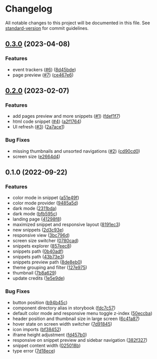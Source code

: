 # Changelog

All notable changes to this project will be documented in this file. See [standard-version](https://github.com/conventional-changelog/standard-version) for commit guidelines.

## [0.3.0](https://github.com/surdarmaputra/tailwind-snippets/compare/v0.2.0...v0.3.0) (2023-04-08)


### Features

* event trackers ([#6](https://github.com/surdarmaputra/tailwind-snippets/issues/6)) ([8d45bde](https://github.com/surdarmaputra/tailwind-snippets/commit/8d45bdefe783e5fc88df918f7e9eb2bc520d11c0))
* page preview ([#7](https://github.com/surdarmaputra/tailwind-snippets/issues/7)) ([ce467e6](https://github.com/surdarmaputra/tailwind-snippets/commit/ce467e60607f9886883946ce47d8c626b649aeb7))

## [0.2.0](https://github.com/surdarmaputra/tailwind-snippets/compare/v0.1.0...v0.2.0) (2023-02-07)


### Features

* add pages preview and more snippets ([#1](https://github.com/surdarmaputra/tailwind-snippets/issues/1)) ([fdef1f7](https://github.com/surdarmaputra/tailwind-snippets/commit/fdef1f7648f708246f78408d8b42e78f07c4fad6))
* html code snippet ([#4](https://github.com/surdarmaputra/tailwind-snippets/issues/4)) ([a2f1764](https://github.com/surdarmaputra/tailwind-snippets/commit/a2f1764a7d9e7b127952743a72fa77fd9d326a92))
* UI refresh ([#3](https://github.com/surdarmaputra/tailwind-snippets/issues/3)) ([2a7ace1](https://github.com/surdarmaputra/tailwind-snippets/commit/2a7ace1e09cac1d2e3d3ca61547b208c9f60687a))


### Bug Fixes

* missing thumbnails and unsorted navigations ([#2](https://github.com/surdarmaputra/tailwind-snippets/issues/2)) ([cd90cd0](https://github.com/surdarmaputra/tailwind-snippets/commit/cd90cd069ed5f7665ff9521e6a06c104f0cd12b5))
* screen size ([e2664d4](https://github.com/surdarmaputra/tailwind-snippets/commit/e2664d4b77fbbac0273f6c7b267a052132f6a37a))

## 0.1.0 (2022-09-22)


### Features

* color mode in snippet ([a51e49f](https://github.com/surdarmaputra/tailwind-snippets/commit/a51e49f4641ce684afade1f48929bbb786abad7a))
* color mode provider ([9485a5d](https://github.com/surdarmaputra/tailwind-snippets/commit/9485a5d3bfbce20abdac52026cbd12c54f050d31))
* dark mode ([2311bda](https://github.com/surdarmaputra/tailwind-snippets/commit/2311bda731ee8c952b8b22d83f32634e68c0b995))
* dark mode ([bfb595c](https://github.com/surdarmaputra/tailwind-snippets/commit/bfb595c212730e92531b82354d4f87ac0a7f0450))
* landing page ([41298f8](https://github.com/surdarmaputra/tailwind-snippets/commit/41298f8b4dcd0464416fc60af8a127d6602a2941))
* maximized snippet and responsive layout ([8191ec3](https://github.com/surdarmaputra/tailwind-snippets/commit/8191ec37f1ba732bf4f75d021b63e9d31d5bed10))
* new snippets ([2d3c93e](https://github.com/surdarmaputra/tailwind-snippets/commit/2d3c93e592f1b254de744b338a1c346cbe3c87a5))
* responsive view ([3bc796d](https://github.com/surdarmaputra/tailwind-snippets/commit/3bc796d312def56fab405ee048d2b105c2a3e075))
* screen size switcher ([0780cad](https://github.com/surdarmaputra/tailwind-snippets/commit/0780cadbd5398e4f261955180248773d5975690f))
* snippets explorer ([857eec8](https://github.com/surdarmaputra/tailwind-snippets/commit/857eec8af211a49eb219516a321b76327ee8a704))
* snippets path ([0b40adf](https://github.com/surdarmaputra/tailwind-snippets/commit/0b40adf07b167bba9a47c8e3410d79fb7d90077a))
* snippets path ([43b73e3](https://github.com/surdarmaputra/tailwind-snippets/commit/43b73e391772b70cf4bb7ecdf826ede64d7e0734))
* snippets preview path ([8de8eb0](https://github.com/surdarmaputra/tailwind-snippets/commit/8de8eb04580dbe2e7fee2493e193650fb85eca06))
* theme grouping and filter ([127e975](https://github.com/surdarmaputra/tailwind-snippets/commit/127e97570e58c9fa19a14db40413783c9bc6ce28))
* thumbnail ([7b8a629](https://github.com/surdarmaputra/tailwind-snippets/commit/7b8a629715b237ac20f5123387a50c9fc3733228))
* update credits ([1e5e9de](https://github.com/surdarmaputra/tailwind-snippets/commit/1e5e9de580befdd7a9ffe80a39da02636e0412d8))


### Bug Fixes

* button position ([b94b45c](https://github.com/surdarmaputra/tailwind-snippets/commit/b94b45c44e505c6e77efd706d12bddb48b72482e))
* component directory alias in storybook ([fdc7c57](https://github.com/surdarmaputra/tailwind-snippets/commit/fdc7c57811a0c61140cb2871e91064a0864818c1))
* default color mode and responsive menu toggle z-index ([50eccba](https://github.com/surdarmaputra/tailwind-snippets/commit/50eccbaca724654a2dabef01e754f0bb6cf63d1d))
* header position and thumbnail size in large screen ([6c41a87](https://github.com/surdarmaputra/tailwind-snippets/commit/6c41a8759da32e0d419536e6eeafbfacb7b41e94))
* hover state on screen width switcher ([7d91845](https://github.com/surdarmaputra/tailwind-snippets/commit/7d9184588c844a4a795eebf91f265d0ec8fe0ef7))
* icon imports ([bf38452](https://github.com/surdarmaputra/tailwind-snippets/commit/bf384528757c955c00cb8b8d5c8058f53e36e1a1))
* iframe height adjustment ([fd457b0](https://github.com/surdarmaputra/tailwind-snippets/commit/fd457b0dd3a1b8d70202ee9d8d9b2ee9a2694c07))
* responsive on snippet preview and sidebar navigation ([382f327](https://github.com/surdarmaputra/tailwind-snippets/commit/382f3277b834bdd6c13a9212e99592dc9527b1cd))
* snippet content width ([025018b](https://github.com/surdarmaputra/tailwind-snippets/commit/025018bbe3e057a008c40722d9913c7d76af7de5))
* type error ([7d18ece](https://github.com/surdarmaputra/tailwind-snippets/commit/7d18ecec83b1d0e23d362c600c0851efd12cee7b))
